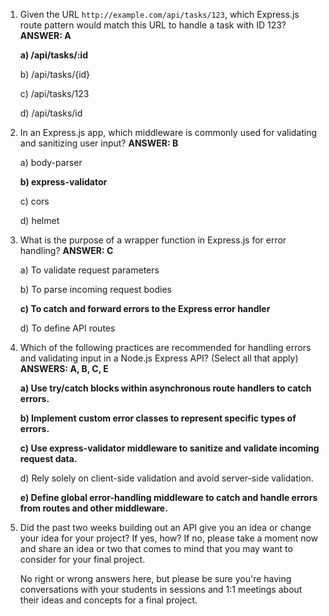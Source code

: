 1. Given the URL `http://example.com/api/tasks/123`, which Express.js route pattern would match this URL to handle a task with ID 123? **ANSWER: A**

   **a) /api/tasks/:id**

   b) /api/tasks/{id}

   c) /api/tasks/123

   d) /api/tasks/id



2. In an Express.js app, which middleware is commonly used for validating and sanitizing user input? **ANSWER: B**

   a) body-parser

   **b) express-validator**

   c) cors

   d) helmet



3. What is the purpose of a wrapper function in Express.js for error handling? **ANSWER: C**

   a) To validate request parameters

   b) To parse incoming request bodies

   **c) To catch and forward errors to the Express error handler**

   d) To define API routes



4. Which of the following practices are recommended for handling errors and validating input in a Node.js Express API? (Select all that apply) **ANSWERS: A, B, C, E**

   **a) Use try/catch blocks within asynchronous route handlers to catch errors.**

   **b) Implement custom error classes to represent specific types of errors.**

   **c) Use express-validator middleware to sanitize and validate incoming request data.**

   d) Rely solely on client-side validation and avoid server-side validation.

   **e) Define global error-handling middleware to catch and handle errors from routes and other middleware.**



5. Did the past two weeks building out an API give you an idea or change your idea for your project?  If yes, how?  If no, please take a moment now and share an idea or two that comes to mind that you may want to consider for your final project.

   No right or wrong answers here, but please be sure you're having conversations with your students in sessions and 1:1 meetings about their ideas and concepts for a final project.
